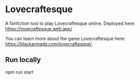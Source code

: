 # Lovecraftesque

A fanfiction tool to play Lovecraftesque online. Deployed here: https://lovecraftesque.web.app/

You can learn more about the game Lovecraftesque here: https://blackarmada.com/lovecraftesque/.

## Run locally

npm run start